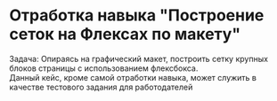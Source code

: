 # Отработка навыка "Построение сеток на Флексах по макету"
Задача: Опираясь на графический макет, построить сетку крупных блоков страницы с использованием флексбокса.<br>
Данный кейс, кроме самой отработки навыка, может служить в качестве тестового задания для работодателей
